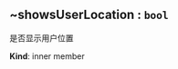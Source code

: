 <a name="module_miot/ui/AMapView..showsUserLocation"></a>

## ~showsUserLocation : <code>bool</code>
是否显示用户位置

**Kind**: inner member  
